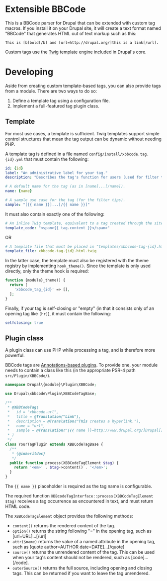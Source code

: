 # Extensible BBCode


This is a BBCode parser for Drupal that can be extended with custom tag macros.
If you install it on your Drupal site, it will create a text format
named "BBCode" that generates HTML out of text markup such as this:

    This is [b]bold[/b] and [url=http://drupal.org/]this is a link[/url].

Custom tags use the [Twig](http://twig.sensiolabs.org/) template engine
included in Drupal's core.

# Developing

Aside from creating custom template-based tags, you can also provide tags from a module.
There are two ways to do so:

1. Define a template tag using a configuration file.
2. Implement a full-featured tag plugin class.

## Template

For most use cases, a template is sufficient. Twig templates support simple
control structures that mean the tag output can be dynamic without needing PHP.

A template tag is defined in a file named `config/install/xbbcode.tag.{id}.yml`
that must contain the following:

```yaml
id: {id}
label: "An administrative label for your tag."
description: "Describes the tag's function for users (used for filter tips)."

# A default name for the tag (as in [name]...[/name]).
name: {name}

# A sample use case for the tag (for the filter tips).
sample: "[{{ name }}]...[/{{ name }}]"
```

It must also contain exactly one of the following:

```yaml
# An inline Twig template, equivalent to a tag created through the site:
template_code: "<span>{{ tag.content }}</span>"
```

OR

```yaml
# A template file that must be placed in "templates/xbbcode-tag-{id}.html.twig"
template_file: xbbcode-tag-{id}.html.twig
```

In the latter case, the template must also be registered with the theme registry
by implementing `hook_theme()`. Since the template is only used directly, only the
theme hook is required:

```php
function {module}_theme() {
  return [
    'xbbcode_tag_{id}' => [],
  ];
}
```

Finally, if your tag is self-closing or "empty" (in that it consists only of
an opening tag like `[hr]`), it must contain the following:

```yaml
selfclosing: true
```

## Plugin class

A plugin class can use PHP while processing a tag, and is therefore more powerful.

BBCode tags are [Annotations-based plugins](https://www.drupal.org/node/1882526).
To provide one, your module needs to contain a class like this (in the appropriate
PSR-4 path `src/Plugin/XBBCode/`).

```php
namespace Drupal\{module}\Plugin\XBBCode;

use Drupal\xbbcode\Plugin\XBBCodeTagBase;

/**
 * @XBBCodeTag(
 *   id = "xbbcode.url",
 *   title = @Translation("Link"),
 *   description = @Translation("This creates a hyperlink."),
 *   name = "url",
 *   sample = @Translation("[{{ name }}=http://www.drupal.org/]Drupal[/{{ name }}]")
 * )
 */
class YourTagPlugin extends XBBCodeTagBase {
  /**
   * {@inheritdoc}
   */
  public function process(XBBCodeTagElement $tag) {
    return '<em>' . $tag->content() . '</em>';
  }
}
```

The `{{ name }}` placeholder is required as the tag name is configurable.

The required function `XBBcodeTagInterface::process(XBBCodeTagElement $tag)`
receives a tag occurrence as encountered in text, and must return HTML code.

The `XBBCodeTagElement` object provides the following methods:

- `content()` returns the rendered content of the tag.
- `option()` returns the string following "=" in the opening tag, such as
  [url=URL]...[/url]
- `attr($name)` returns the value of a named attribute in the opening tag,
  such as [quote author=AUTHOR date=DATE]...[/quote]
- `source()` returns the unrendered content of the tag. This can be used when
  your tag's content should not be rendered, such as [code]...[/code].
- `outerSource()` returns the full source, including opening and closing tags.
  This can be returned if you want to leave the tag unrendered.
